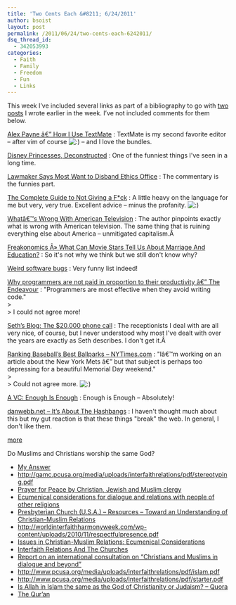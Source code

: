 ```yaml
---
title: 'Two Cents Each &#8211; 6/24/2011'
author: bsoist
layout: post
permalink: /2011/06/24/two-cents-each-6242011/
dsq_thread_id:
  - 342053993
categories:
  - Faith
  - Family
  - Freedom
  - Fun
  - Links
---
```

This week I&#8217;ve included several links as part of a bibliography to go with [two posts][1] I wrote earlier in the week. I&#8217;ve not included comments for them below.

[Alex Payne â€” How I Use TextMate][2]
:   TextMate is my second favorite editor &#8211; after vim of course <img src='http://archive.whsjr.soistmann.com/oped/wp-includes/images/smilies/icon_smile.gif' alt=':)' class='wp-smiley' /> &#8211; and I love the bundles.

[Disney Princesses, Deconstructed][3]
:   One of the funniest things I've seen in a long time.

[Lawmaker Says Most Want to Disband Ethics Office][4]
:   The commentary is the funnies part.

[The Complete Guide to Not Giving a F*ck][5]
:   A little heavy on the language for me but very, very true. Excellent advice &#8211; minus the profanity. <img src='http://archive.whsjr.soistmann.com/oped/wp-includes/images/smilies/icon_smile.gif' alt=':)' class='wp-smiley' /> 

[Whatâ€™s Wrong With American Television][6]
:   The author pinpoints exactly what is wrong with American television. The same thing that is ruining everything else about America &#8211; unmitigated capitalism.Â 

[Freakonomics Â» What Can Movie Stars Tell Us About Marriage And Education?][7]
:   So it's not why we think but we still don't know why?

[Weird software bugs][8]
:   Very funny list indeed!

[Why programmers are not paid in proportion to their productivity â€” The Endeavour][9]
:   &quot;Programmers are most effective when they avoid writing code.&quot;  
    >   
    > I could not agree more!

[Seth&#8217;s Blog: The $20,000 phone call][10]
:   The receptionists I deal with are all very nice, of course, but I never understood why most I've dealt with over the years are exactly as Seth describes. I don't get it.Â 

[Ranking Baseball&#8217;s Best Ballparks &#8211; NYTimes.com][11]
:   &quot;Iâ€™m working on an article about the New York Mets â€” but that subject is perhaps too depressing for a beautiful Memorial Day weekend.&quot;  
    >   
    > Could not agree more. <img src='http://archive.whsjr.soistmann.com/oped/wp-includes/images/smilies/icon_smile.gif' alt=':)' class='wp-smiley' /> 

[A VC: Enough Is Enough][12]
:   Enough is Enough &#8211; Absolutely!

[danwebb.net &#8211; It&#8217;s About The Hashbangs][13]
:   I haven't thought much about this but my gut reaction is that these things &quot;break&quot; the web. In general, I don't like them.</dl> 

[more][14]

Do Muslims and Christians worship the same God?

  * [My Answer][1]
  * <http://gamc.pcusa.org/media/uploads/interfaithrelations/pdf/stereotyping.pdf>
  * [Prayer for Peace by Christian, Jewish and Muslim clergy][15]
  * [Ecumenical considerations for dialogue and relations with people of other religions][16]
  * [Presbyterian Church (U.S.A.) &#8211; Resources &#8211; Toward an Understanding of Christian-Muslim Relations][17]
  * <http://worldinterfaithharmonyweek.com/wp-content/uploads/2010/11/respectfulpresence.pdf>
  * [Issues in Christian-Muslim Relations: Ecumenical Considerations][18]
  * [Interfaith Relations And The Churches][19]
  * [Report on an international consultation on &#8220;Christians and Muslims in dialogue and beyond&#8221;][20]
  * <http://www.pcusa.org/media/uploads/interfaithrelations/pdf/islam.pdf>
  * <http://www.pcusa.org/media/uploads/interfaithrelations/pdf/starter.pdf>
  * [Is Allah in Islam the same as the God of Christianity or Judaism? &#8211; Quora][21]
  * [The Qur&#8217;an][22]

 [1]: http://whsjr.soistmann.com/oped/2011/06/21/do-christians-and-muslims-worship-the-same-god/
 [2]: http://al3x.net/2008/12/03/how-i-use-textmate.html
 [3]: http://thesocietypages.org/socimages/2009/10/25/disney-princesses-deconstructed/
 [4]: http://politicalwire.com/archives/2011/01/31/lawmaker_says_most_want_to_disband_ethics_office.html
 [5]: http://inoveryourhead.net/the-complete-guide-to-not-giving-a-fuck/
 [6]: http://www.seanpaune.com/2011/04/23/whats-wrong-with-american-television-part-1/
 [7]: http://www.freakonomics.com/2011/04/27/what-can-movie-stars-tell-us-about-marriage-and-education/
 [8]: http://kottke.org/11/04/weird-software-bugs
 [9]: http://www.johndcook.com/blog/2009/12/23/why-programmers-are-not-paid-in-proportion-to-their-productivity/
 [10]: http://sethgodin.typepad.com/seths_blog/2011/05/the-20000-phone-call.html?utm_source=feedburner&utm_medium=feed&utm_campaign=Feed%3A+typepad%2Fsethsmainblog+%28Seth%27s+Blog%29
 [11]: http://fivethirtyeight.blogs.nytimes.com/2011/05/29/ranking-baseballs-best-ballparks/
 [12]: http://www.avc.com/a_vc/2011/06/enough-is-enough.html
 [13]: http://danwebb.net/2011/5/28/it-is-about-the-hashbangs
 [14]: http://delicious.com/bsoist/o
 [15]: http://www.oikoumene.org/en/resources/documents/wcc-programmes/interreligious-dialogue-and-cooperation/interreligious-trust-and-respect/prayer-for-peace-by-christian-jewish-and-muslim-clergy.html
 [16]: http://www.oikoumene.org/en/resources/documents/wcc-programmes/interreligious-dialogue-and-cooperation/interreligious-trust-and-respect/ecumenical-considerations-for-dialogue-and-relations-with-people-of-other-religions.html
 [17]: http://www.pcusa.org/resource/toward-understanding-christian-muslim-relations/
 [18]: http://www.oikoumene.org/en/resources/documents/wcc-programmes/interreligious-dialogue-and-cooperation/interreligious-trust-and-respect/issues-in-christian-muslim-relations-ecumenical-considerations.html
 [19]: http://www.ncccusa.org/interfaith/ifr.html
 [20]: http://www.oikoumene.org/en/resources/documents/wcc-programmes/interreligious-dialogue-and-cooperation/interreligious-trust-and-respect/report-on-an-international-consultation-on-christians-and-muslims-in-dialogue-and-beyond.html
 [21]: http://www.quora.com/Is-Allah-in-Islam-the-same-as-the-God-of-Christianity-or-Judaism?q=islam+an+chri
 [22]: http://quran.com/